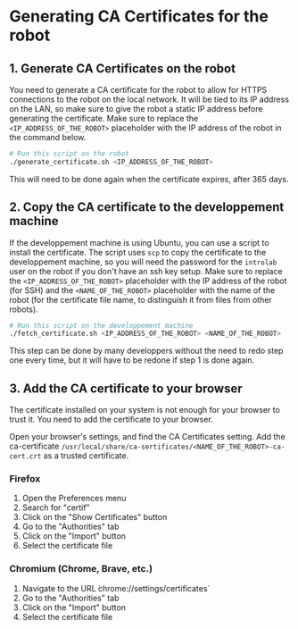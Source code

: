 # Generating CA Certificates for the robot

## 1. Generate CA Certificates on the robot
You need to generate a CA certificate for the robot to allow for HTTPS connections to the robot on the local network.
It will be tied to its IP address on the LAN, so make sure to give the robot a static IP address before generating the certificate.
Make sure to replace the `<IP_ADDRESS_OF_THE_ROBOT>` placeholder with the IP address of the robot in the command below.

```bash
# Run this script on the robot
./generate_certificate.sh <IP_ADDRESS_OF_THE_ROBOT>
```

This will need to be done again when the certificate expires, after 365 days.

## 2. Copy the CA certificate to the developpement machine
If the developpement machine is using Ubuntu, you can use a script to install the certificate. The script uses `scp` to copy the certificate to the developpement machine, so you will need the password for the `introlab` user on the robot if you don't have an ssh key setup.
Make sure to replace the `<IP_ADDRESS_OF_THE_ROBOT>` placeholder with the IP address of the robot (for SSH) and the `<NAME_OF_THE_ROBOT>` placeholder with the name of the robot (for the certificate file name, to distinguish it from files from other robots).

```bash
# Run this script on the developpement machine
./fetch_certificate.sh <IP_ADDRESS_OF_THE_ROBOT> <NAME_OF_THE_ROBOT>
```

This step can be done by many developpers without the need to redo step one every time, but it will have to be redone if step 1 is done again.

## 3. Add the CA certificate to your browser
The certificate installed on your system is not enough for your browser to trust it.
You need to add the certificate to your browser.

Open your browser's settings, and find the CA Certificates setting. Add the ca-certificate `/usr/local/share/ca-sertificates/<NAME_OF_THE_ROBOT>-ca-cert.crt` as a trusted certificate.

### Firefox
1. Open the Preferences menu
2. Search for "certif"
3. Click on the "Show Certificates" button
4. Go to the "Authorities" tab
5. Click on the "Import" button
6. Select the certificate file

### Chromium (Chrome, Brave, etc.)
1. Navigate to the URL  ̀chrome://settings/certificates`
2. Go to the "Authorities" tab
3. Click on the "Import" button
4. Select the certificate file
